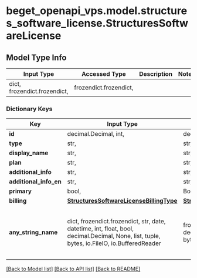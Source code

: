 # beget_openapi_vps.model.structures_software_license.StructuresSoftwareLicense

## Model Type Info
Input Type | Accessed Type | Description | Notes
------------ | ------------- | ------------- | -------------
dict, frozendict.frozendict,  | frozendict.frozendict,  |  | 

### Dictionary Keys
Key | Input Type | Accessed Type | Description | Notes
------------ | ------------- | ------------- | ------------- | -------------
**id** | decimal.Decimal, int,  | decimal.Decimal,  |  | [optional] 
**type** | str,  | str,  |  | [optional] 
**display_name** | str,  | str,  |  | [optional] 
**plan** | str,  | str,  |  | [optional] 
**additional_info** | str,  | str,  |  | [optional] 
**additional_info_en** | str,  | str,  |  | [optional] 
**primary** | bool,  | BoolClass,  |  | [optional] 
**billing** | [**StructuresSoftwareLicenseBillingType**](StructuresSoftwareLicenseBillingType.md) | [**StructuresSoftwareLicenseBillingType**](StructuresSoftwareLicenseBillingType.md) |  | [optional] 
**any_string_name** | dict, frozendict.frozendict, str, date, datetime, int, float, bool, decimal.Decimal, None, list, tuple, bytes, io.FileIO, io.BufferedReader | frozendict.frozendict, str, BoolClass, decimal.Decimal, NoneClass, tuple, bytes, FileIO | any string name can be used but the value must be the correct type | [optional]

[[Back to Model list]](../../README.md#documentation-for-models) [[Back to API list]](../../README.md#documentation-for-api-endpoints) [[Back to README]](../../README.md)

